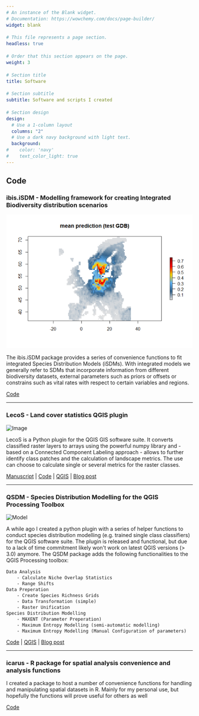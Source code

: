 ```yaml
---
# An instance of the Blank widget.
# Documentation: https://wowchemy.com/docs/page-builder/
widget: blank

# This file represents a page section.
headless: true

# Order that this section appears on the page.
weight: 3

# Section title
title: Software

# Section subtitle
subtitle: Software and scripts I created

# Section design
design:
  # Use a 1-column layout
  columns: "2"
  # Use a dark navy background with light text.
  background:
#    color: 'navy'
#    text_color_light: true
---
```


## Code
### ibis.iSDM - Modelling framework for creating Integrated Biodiversity distribution scenarios

![SDM](https://raw.githubusercontent.com/iiasa/ibis.iSDM/master/man/figures/README-unnamed-chunk-5-1.png?token=AA444WOUPMIQPZTOZULRHP3AOK5OM)

The ibis.iSDM package provides a series of convenience functions to fit integrated Species Distribution Models (iSDMs). With integrated models we generally refer to SDMs that incorporate information from different biodiversity datasets, external parameters such as priors or offsets or constrains such as vital rates with respect to certain variables and regions.

<i class="fab fa-r-project"></i> [Code](https://github.com/iiasa/ibis.iSDM)

___
### LecoS - Land cover statistics QGIS plugin

![Image](https://conservationecology.files.wordpress.com/2012/10/lecos_cor3.png)

LecoS is a Python plugin for the QGIS GIS software suite. It converts classified raster layers to arrays using the powerful numpy library and - based on a Connected Component Labeling approach - allows to further identify class patches and the calculation of landscape metrics. The use can choose to calculate single or several metrics for the raster classes.

<i class="fas fa-scroll"></i> [Manuscript](http://dx.doi.org/10.1016/j.ecoinf.2015.11.006) | <i class="fab fa-python"></i> [Code](https://github.com/Martin-Jung/LecoS) | <i class="fas fa-globe-africa"></i> [QGIS](https://plugins.qgis.org/plugins/LecoS/) | <i class="fab fa-wordpress"></i> [Blog post](https://conservationecology.wordpress.com/qgis-plugins-and-scripts/lecos-land-cover-statistics/)

___
### QSDM - Species Distribution Modelling for the QGIS Processing Toolbox

![Model](https://conservationecology.files.wordpress.com/2014/05/predlycaena_phlaeas.png)

A while ago I created a python plugin with a series of helper functions to conduct species distribution modelling (e.g. trained single class classifiers) for the QGIS software suite. The plugin is released and functional, but due to a lack of time commitment likely won't work on latest QGIS versions (> 3.0) anymore.
The QSDM package adds the following functionalities to the QGIS Processing toolbox:

    Data Analysis
        - Calculate Niche Overlap Statistics
        - Range Shifts
    Data Preperation
        - Create Species Richness Grids
        - Data Transformation (simple)
        - Raster Unification
    Species Distribution Modelling
        - MAXENT (Parameter Preperation)
        - Maximum Entropy Modelling (semi-automatic modelling)
        - Maximum Entropy Modelling (Manual Configuration of parameters)

<i class="fab fa-python"></i> [Code](https://github.com/Martin-Jung/QSDM) | <i class="fas fa-globe-africa"></i> [QGIS](https://plugins.qgis.org/plugins/QSDM/) | <i class="fab fa-wordpress"></i> [Blog post](https://conservationecology.wordpress.com/qgis-plugins-and-scripts/lecos-land-cover-statistics/)

___
### icarus - R package for spatial analysis convenience and analysis functions

I created a package to host a number of convenience functions for handling and manipulating spatial datasets in R. Mainly for my personal use, but hopefully the functions will prove useful for others as well

<i class="fab fa-r-project"></i> [Code](https://github.com/Martin-Jung/Icarus)
